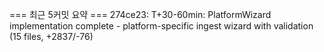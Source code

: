 === 최근 5커밋 요약 ===
274ce23: T+30-60min: PlatformWizard implementation complete - platform-specific ingest wizard with validation (15 files, +2837/-76)
